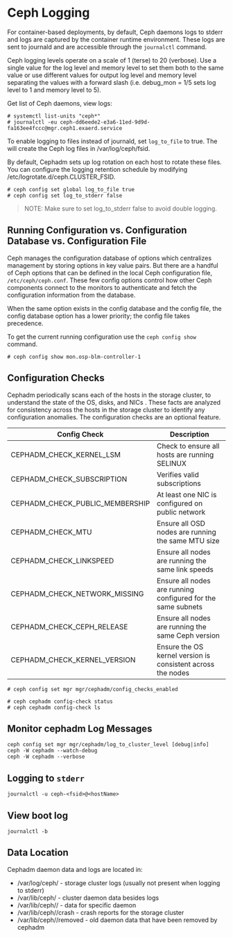 # Ceph Logging

For container-based deployments, by default, Ceph daemons logs to stderr and logs are captured by the container runtime environment.  These logs are sent to journald and are accessible through the `journalctl` command.  

Ceph logging levels operate on a scale of 1 (terse) to 20 (verbose).  Use a single value for the log level and memory level to set them both to the same value or use different values for output log level and memory level separating the values with a forward slash (i.e. debug_mon = 1/5 sets log level to 1 and memory level to 5).  


Get list of Ceph daemons, view logs:   
```
# systemctl list-units "ceph*"
# journalctl -eu ceph-dd6eede2-e3a6-11ed-9d9d-fa163ee4fccc@mgr.ceph1.exaerd.service
```

To enable logging to files instead of journald, set `log_to_file` to true.  The will create the Ceph log files in /var/log/ceph/fsid.  

By default, Cephadm sets up log rotation on each host to rotate these files. You can configure the logging retention schedule by modifying /etc/logrotate.d/ceph.CLUSTER_FSID.

```
# ceph config set global log_to_file true 
# ceph config set log_to_stderr false
```
> NOTE: Make sure to set log_to_stderr false to avoid double logging.

## Running Configuration vs. Configuration Database vs. Configuration File

Ceph manages the configuration database of options which centralizes management by storing options in key value pairs.  But there are a handful of Ceph options that can be defined in the local Ceph configuration file, `/etc/ceph/ceph.conf`.  These few config options control how other Ceph components connect to the monitors to authenticate and fetch the configuration information from the database.  

When the same option exists in the config database and the config file, the config database option has a lower priority; the config file takes precedence.  

To get the current running configuration use the `ceph config show` command.  

```
# ceph config show mon.osp-blm-controller-1  
```

## Configuration Checks

Cephadm periodically scans each of the hosts in the storage cluster, to understand the state of the OS, disks, and NICs . These facts are analyzed for consistency across the hosts in the storage cluster to identify any configuration anomalies. The configuration checks are an optional feature.  

| Config Check | Description |  
| --- | --- | 
| CEPHADM_CHECK_KERNEL_LSM | Check to ensure all hosts are running SELINUX | 
| CEPHADM_CHECK_SUBSCRIPTION | Verifies valid subscriptions |  
| CEPHADM_CHECK_PUBLIC_MEMBERSHIP | At least one NIC is configured on public network |  
| CEPHADM_CHECK_MTU | Ensure all OSD nodes are running the same MTU size |  
| CEPHADM_CHECK_LINKSPEED | Ensure all nodes are running the same link speeds |  
| CEPHADM_CHECK_NETWORK_MISSING | Ensure all nodes are running configured for the same subnets |  
| CEPHADM_CHECK_CEPH_RELEASE | Ensure all nodes are running the same Ceph version |  
| CEPHADM_CHECK_KERNEL_VERSION | Ensure the OS kernel version is consistent across the nodes |  


```
# ceph config set mgr mgr/cephadm/config_checks_enabled

# ceph cephadm config-check status
# ceph cephadm config-check ls
```

## Monitor cephadm Log Messages

```
ceph config set mgr mgr/cephadm/log_to_cluster_level [debug|info]
ceph -W cephadm --watch-debug
ceph -W cephadm --verbose
```

## Logging to `stderr`

```
journalctl -u ceph-<fsid>@<hostName>
```

## View boot log

```
journalctl -b 
```

## Data Location

Cephadm daemon data and logs are located in:

* /var/log/ceph/<fsid> - storage cluster logs (usually not present when logging to stderr)
* /var/lib/ceph/<fsid> - cluster daemon data besides logs
* /var/lib/ceph/<fsid>/<daemonName> - data for specific daemon
* /var/lib/ceph/<fsid>/crash - crash reports for the storage cluster
* /var/lib/ceph/<fsid>/removed - old daemon data that have been removed by cephadm


